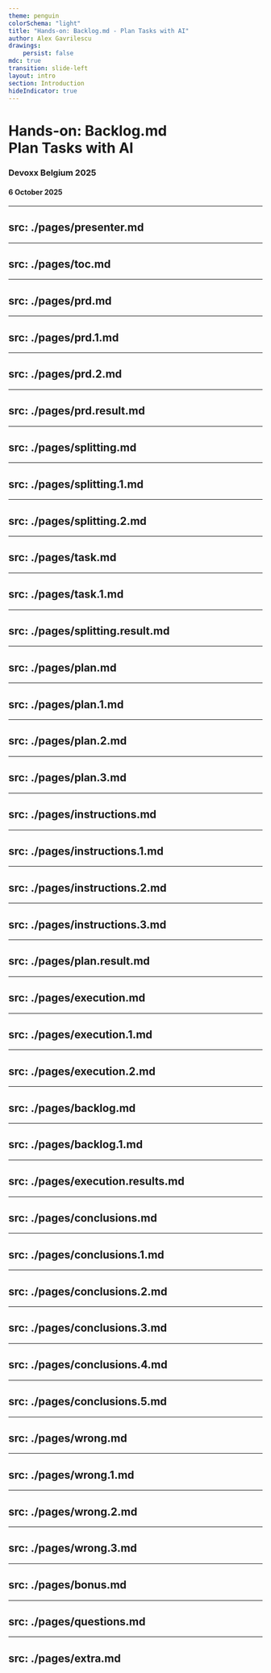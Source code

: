 ```yaml
---
theme: penguin
colorSchema: "light"
title: "Hands-on: Backlog.md - Plan Tasks with AI"
author: Alex Gavrilescu
drawings:
    persist: false
mdc: true
transition: slide-left
layout: intro
section: Introduction
hideIndicator: true
---
```


<h1>
Hands-on: Backlog.md <br>
<div class="text-5xl pb-4">Plan Tasks with AI</div>
</h1>

### Devoxx Belgium 2025

#### 6 October 2025

---
src: ./pages/presenter.md
---

---
src: ./pages/toc.md
---

---
src: ./pages/prd.md
---

---
src: ./pages/prd.1.md
---

---
src: ./pages/prd.2.md
---

---
src: ./pages/prd.result.md
---

---
src: ./pages/splitting.md
---

---
src: ./pages/splitting.1.md
---

---
src: ./pages/splitting.2.md
---

---
src: ./pages/task.md
---

---
src: ./pages/task.1.md
---

---
src: ./pages/splitting.result.md
---

---
src: ./pages/plan.md
---

---
src: ./pages/plan.1.md
---

---
src: ./pages/plan.2.md
---

---
src: ./pages/plan.3.md
---

---
src: ./pages/instructions.md
---

---
src: ./pages/instructions.1.md
---

---
src: ./pages/instructions.2.md
---

---
src: ./pages/instructions.3.md
---

---
src: ./pages/plan.result.md
---

---
src: ./pages/execution.md
---

---
src: ./pages/execution.1.md
---

---
src: ./pages/execution.2.md
---

---
src: ./pages/backlog.md
---

---
src: ./pages/backlog.1.md
---

---
src: ./pages/execution.results.md
---

---
src: ./pages/conclusions.md
---

---
src: ./pages/conclusions.1.md
---

---
src: ./pages/conclusions.2.md
---

---
src: ./pages/conclusions.3.md
---

---
src: ./pages/conclusions.4.md
---

---
src: ./pages/conclusions.5.md
---

---
src: ./pages/wrong.md
---

---
src: ./pages/wrong.1.md
---

---
src: ./pages/wrong.2.md
---

---
src: ./pages/wrong.3.md
---

---
src: ./pages/bonus.md
---

---
src: ./pages/questions.md
---

---
src: ./pages/extra.md
---
